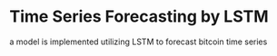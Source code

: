# Time Series Forecasting by LSTM
a model is implemented utilizing LSTM to forecast bitcoin time series
